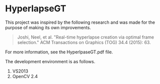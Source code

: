 # HyperlapseGT

This project was inspired by the following research and was made for the purpose of making its own improvements.
> Joshi, Neel, et al. "Real-time hyperlapse creation via optimal frame selection." ACM Transactions on Graphics (TOG) 34.4 (2015): 63.

For more information, see the HyperlpaseGT.pdf file.

The development environment is as follows.
1. VS2013
2. OpenCV 2.4
